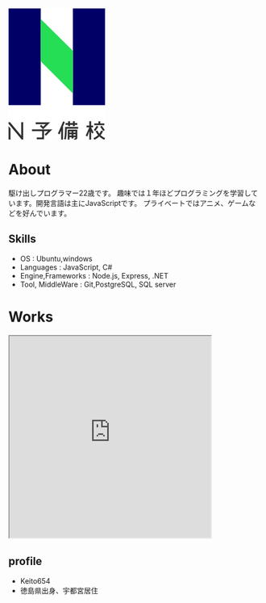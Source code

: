 ![N予備校ロゴ](c488c5e9-private.png)

# About

駆け出しプログラマー22歳です。
趣味では１年ほどプログラミングを学習しています。開発言語は主にJavaScriptです。
プライベートではアニメ、ゲームなどを好んでいます。

## Skills
- OS : Ubuntu,windows
- Languages : JavaScript, C#
- Engine,Frameworks : Node.js, Express, .NET
- Tool, MiddleWare : Git,PostgreSQL, SQL server

# Works
<iframe src="https://openprocessing.org/sketch/1307238/embed/" width="400" height="400"></iframe>

## profile
- Keito654
- 徳島県出身、宇都宮居住

